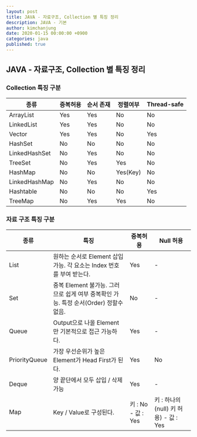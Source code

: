 ```yaml
---
layout: post
title: JAVA - 자료구조, Collection 별 특징 정리
description: JAVA - 기본
author: kimchanjung
date: 2020-01-15 00:00:00 +0900
categories: java
published: true
---
```


## JAVA - 자료구조, Collection 별 특징 정리

### Collection 특징 구분

| 종류      | 중복허용 | 순서 존재 | 정렬여부 | Thread-safe |
|---------------|------|-------|------|--------------|
| ArrayList     | Yes  | Yes   | No   | No           |
| LinkedList    | Yes  | Yes   | No   | No           |
| Vector        | Yes  | Yes   | No   | Yes          |
| HashSet       | No   | No    | No   | No           |
| LinkedHashSet | No   | Yes   | No   | No           |
| TreeSet       | No   | Yes   | Yes  | No           |
| HashMap       | No   | No    | Yes(Key)   | No           |
| LinkedHashMap | No   | Yes   | No   | No           |
| Hashtable     | No   | No    | No   | Yes          |
| TreeMap       | No   | Yes   | Yes  | No           |


### 자료 구조 특징 구분

| 종류 | 특징       | 중복허용              | Null 허용                            |
|---------------|------------------------|-------------------|----------------|
| List          | 원하는 순서로 Element 삽입가능\. 각 요소는 Index 번호를 부여 받는다\.               | Yes               | \-                                 |
| Set           | 중복 Element 불가능\. 그러므로 쉽게 여부 중복확인 가능\. 특정 순서\(Order\) 정할수 없음\. | No                | \-                                 |
| Queue         | Output으로 나올 Element만 기본적으로 접근 가능하다\.                          | Yes               | \-                                 |
| PriorityQueue | 가장 우선순위가 높은 Element가 Head First가 된다\.                         | Yes               | No                                 |
| Deque         | 양 끝단에서 모두 삽입 / 삭제 가능                                          | Yes               | \-                                 |
| Map           | Key / Value로 구성된다\.                                           | 키 : No \- 값 : Yes | 키 : 하나의 \(null\) 키 허용\) \- 값 : Yes |





